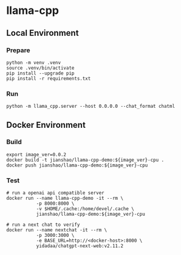 # llama-cpp

## Local Environment

### Prepare
~~~ shell
python -m venv .venv
source .venv/bin/activate
pip install --upgrade pip
pip install -r requirements.txt
~~~

### Run
~~~ shell
python -m llama_cpp.server --host 0.0.0.0 --chat_format chatml
~~~

## Docker Environment

### Build
~~~ shell
export image_ver=0.0.2
docker build -t jianshao/llama-cpp-demo:${image_ver}-cpu .
docker push jianshao/llama-cpp-demo:${image_ver}-cpu
~~~
### Test
~~~ shell
# run a openai api compatible server
docker run --name llama-cpp-demo -it --rm \
           -p 8000:8000 \
           -v $HOME/.cache:/home/devel/.cache \
           jianshao/llama-cpp-demo:${image_ver}-cpu

# run a next chat to verify
docker run --name nextchat -it --rm \
           -p 3000:3000 \
           -e BASE_URL=http://<docker-host>:8000 \
           yidadaa/chatgpt-next-web:v2.11.2
~~~
